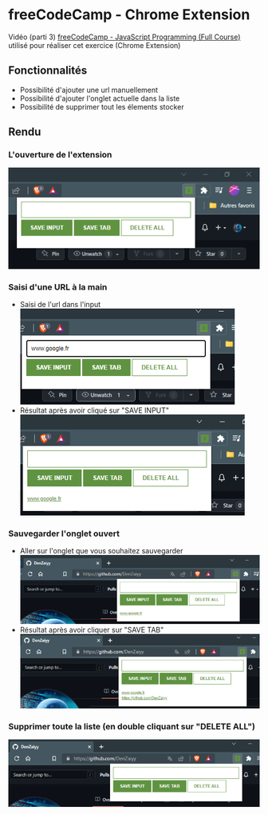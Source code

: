 # freeCodeCamp - Chrome Extension

Vidéo (parti 3) [freeCodeCamp - JavaScript Programming (Full Course)](https://youtu.be/jS4aFq5-91M) utilisé pour réaliser cet exercice (Chrome Extension)

## Fonctionnalités

- Possibilité d'ajouter une url manuellement
- Possibilité d'ajouter l'onglet actuelle dans la liste
- Possibilité de supprimer tout les élements stocker

## Rendu

### L'ouverture de l'extension

![Ouverture de l'extension](result/home.png)

### Saisi d'une URL à la main
- Saisi de l'url dans l'input\
![Photo de l'input saisi](result/input_manually.png)
- Résultat après avoir cliqué sur "SAVE INPUT"\
![Photo avec la valeur de l'input ajouter](result/save_input.png)

### Sauvegarder l'onglet ouvert
- Aller sur l'onglet que vous souhaitez sauvegarder\
![Photo montrant l'onglet actuellement ouvert](result/tabs_open.png)
- Résultat après avoir cliquer sur "SAVE TAB"\
![Photo montrant l'ajout de l'onglet dans la liste](result/tabs_saved.png)

### Supprimer toute la liste (en double cliquant sur "DELETE ALL")

![Photo montrant le résultat après avoir supprimer la liste](result/delete_all.png)
